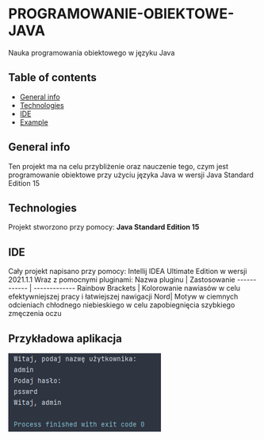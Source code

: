 # PROGRAMOWANIE-OBIEKTOWE-JAVA
Nauka programowania obiektowego w języku Java

## Table of contents
* [General info](#general-info)
* [Technologies](#technologies)
* [IDE](#ide)
* [Example](#przykładowa-aplikacja)
## General info
Ten projekt ma na celu przybliżenie oraz nauczenie tego, czym jest programowanie obiektowe przy użyciu języka Java w wersji Java Standard Edition 15

## Technologies
Projekt stworzono przy pomocy:
**Java Standard Edition 15**

## IDE
Cały projekt napisano przy pomocy:
Intellij IDEA Ultimate Edition w wersji 2021.1.1
Wraz z pomocnymi pluginami:
Nazwa pluginu | Zastosowanie
------------ | -------------
Rainbow Brackets | Kolorowanie nawiasów w celu efektywniejszej pracy i łatwiejszej nawigacji
Nord| Motyw w ciemnych odcieniach chłodnego niebieskiego w celu zapobiegnięcia szybkiego zmęczenia oczu


## Przykładowa aplikacja
![Login app](./images/login-app.png)
